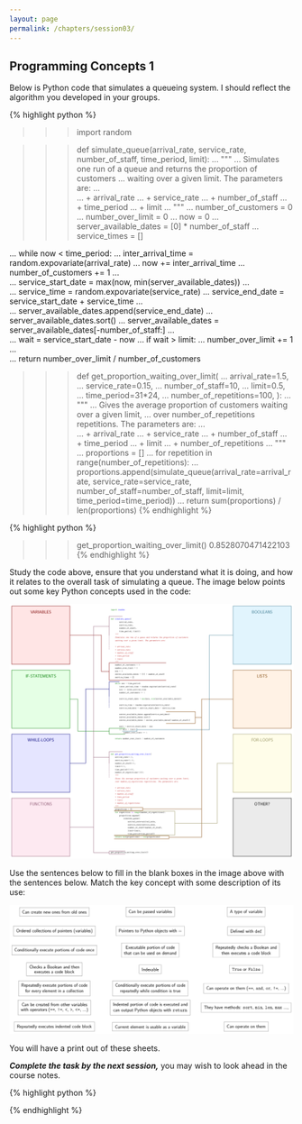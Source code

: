 ```yaml
---
layout: page
permalink: /chapters/session03/
---
```


## Programming Concepts 1

Below is Python code that simulates a queueing system. I should reflect the algorithm you developed in your groups.

{% highlight python %}
>>> import random

>>> def simulate_queue(arrival_rate, service_rate, number_of_staff, time_period, limit):
...     """
...     Simulates one run of a queue and returns the proportion of customers
...     waiting over a given limit. The parameters are:
...     
...     + arrival_rate
...     + service_rate
...     + number_of_staff
...     + time_period
...     + limit
...     """
...     number_of_customers = 0
...     number_over_limit = 0
...     now = 0
...     server_available_dates = [0] * number_of_staff
...     service_times = []

...     while now < time_period:
...         inter_arrival_time = random.expovariate(arrival_rate)
...         now += inter_arrival_time
...         number_of_customers += 1
...         
...         service_start_date = max(now, min(server_available_dates))
...         
...         service_time = random.expovariate(service_rate)
...         service_end_date = service_start_date + service_time
...         
...         server_available_dates.append(service_end_date)
...         server_available_dates.sort()
...         server_available_dates = server_available_dates[-number_of_staff:]
...                 
...         wait = service_start_date - now
...         if wait > limit:
...             number_over_limit += 1
...     
...     return number_over_limit / number_of_customers


>>> def get_proportion_waiting_over_limit(
...     arrival_rate=1.5,
...     service_rate=0.15,
...     number_of_staff=10,
...     limit=0.5,
...     time_period=31*24,
...     number_of_repetitions=100,
>>> ):
...     """
...     Gives the average proportion of customers waiting over a given limit,
...     over number_of_repetitions repetitions. The parameters are:
...     
...     + arrival_rate
...     + service_rate
...     + number_of_staff
...     + time_period
...     + limit
...     + number_of_repetitions
...     """
...     proportions = []
...     for repetition in range(number_of_repetitions):
...         proportions.append(simulate_queue(arrival_rate=arrival_rate, service_rate=service_rate, number_of_staff=number_of_staff, limit=limit, time_period=time_period))
...     return sum(proportions) / len(proportions)
{% endhighlight %}

{% highlight python %}
>>> get_proportion_waiting_over_limit()
0.8528070471422103
{% endhighlight %}

Study the code above, ensure that you understand what it is doing, and how it relates to the overall task of simulating a queue. The image below points out some key Python concepts used in the code:

![](/assets/concepts1-diagram-blank.svg)

Use the sentences below to fill in the blank boxes in the image above with the sentences below. Match the key concept with some description of its use:

![](/assets/concepts1-diagram-sentences.svg)

You will have a print out of these sheets.

***Complete the task by the next session,*** you may wish to look ahead in the course notes.

{% highlight python %}

{% endhighlight %}

